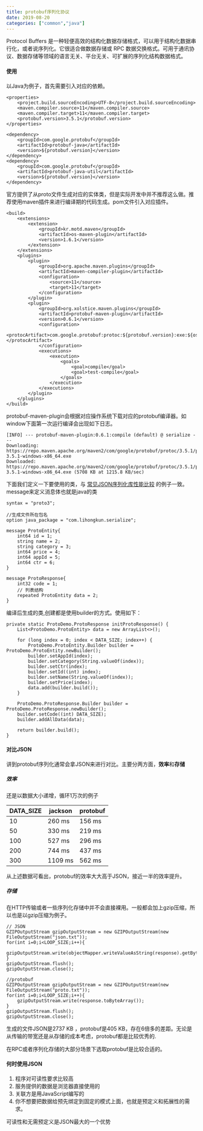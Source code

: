 ```yaml
---
title: protobuf序列化协议
date: 2019-08-20
categories: ["common","java"]
---
```


Protocol Buffers 是一种轻便高效的结构化数据存储格式，可以用于结构化数据串行化，或者说序列化。它很适合做数据存储或 RPC 数据交换格式。可用于通讯协议、数据存储等领域的语言无关、平台无关、可扩展的序列化结构数据格式。<!--more-->

#### 使用

以Java为例子，首先需要引入对应的依赖。

```
<properties>
	<project.build.sourceEncoding>UTF-8</project.build.sourceEncoding>
	<maven.compiler.source>11</maven.compiler.source>
	<maven.compiler.target>11</maven.compiler.target>
	<protobuf.version>3.5.1</protobuf.version>
</properties>

<dependency>
	<groupId>com.google.protobuf</groupId>
	<artifactId>protobuf-java</artifactId>
	<version>${protobuf.version}</version>
</dependency>
<dependency>
	<groupId>com.google.protobuf</groupId>
	<artifactId>protobuf-java-util</artifactId>
	<version>${protobuf.version}</version>
</dependency>
```

官方提供了从proto文件生成对应的实体类，但是实际开发中并不推荐这么做。推荐使用maven插件来进行编译期的代码生成。pom文件引入对应插件。

```
<build>
	<extensions>
		<extension>
			<groupId>kr.motd.maven</groupId>
			<artifactId>os-maven-plugin</artifactId>
			<version>1.6.1</version>
		</extension>
	</extensions>
	<plugins>
		<plugin>
			<groupId>org.apache.maven.plugins</groupId>
			<artifactId>maven-compiler-plugin</artifactId>
			<configuration>
				<source>11</source>
				<target>11</target>
			</configuration>
		</plugin>
		<plugin>
			<groupId>org.xolstice.maven.plugins</groupId>
			<artifactId>protobuf-maven-plugin</artifactId>
			<version>0.6.1</version>
			<configuration>
				<protocArtifact>com.google.protobuf:protoc:${protobuf.version}:exe:${os.detected.classifier}</protocArtifact>
			</configuration>
			<executions>
				<execution>
					<goals>
						<goal>compile</goal>
						<goal>test-compile</goal>
					</goals>
				</execution>
			</executions>
		</plugin>
	</plugins>
</build>
```

protobuf-maven-plugin会根据对应操作系统下载对应的protobuf编译器。如window下面第一次运行编译会出现如下日志。

```
[INFO] --- protobuf-maven-plugin:0.6.1:compile (default) @ serialize ---
Downloading: https://repo.maven.apache.org/maven2/com/google/protobuf/protoc/3.5.1/protoc-3.5.1-windows-x86_64.exe
Downloaded: https://repo.maven.apache.org/maven2/com/google/protobuf/protoc/3.5.1/protoc-3.5.1-windows-x86_64.exe (5708 KB at 1215.8 KB/sec)
```

下面我们定义一下要使用的类，与 [常见JSON序列化库性能比较](https://www.lihongkun.com/common/json_compare/)  的例子一致。message来定义消息体也就是java的类

```
syntax = "proto3";

//生成文件所在包名
option java_package = "com.lihongkun.serialize";

message ProtoEntity{
    int64 id = 1;
    string name = 2;
    string category = 3;
    int64 price = 4;
    int64 appId = 5;
    int64 ctr = 6;
}

message ProtoResponse{
    int32 code = 1;
    // 列表结构
    repeated ProtoEntity data = 2;
}
```

编译后生成的类,创建都是使用builder的方式。使用如下：

```
private static ProtoDemo.ProtoResponse initProtoResponse() {
	List<ProtoDemo.ProtoEntity> data = new ArrayList<>();

	for (long index = 0; index < DATA_SIZE; index++) {
		ProtoDemo.ProtoEntity.Builder builder = ProtoDemo.ProtoEntity.newBuilder();
		builder.setAppId(index);
		builder.setCategory(String.valueOf(index));
		builder.setCtr(index);
		builder.setId((int) index);
		builder.setName(String.valueOf(index));
		builder.setPrice(index);
		data.add(builder.build());
	}

	ProtoDemo.ProtoResponse.Builder builder = ProtoDemo.ProtoResponse.newBuilder();
	builder.setCode((int) DATA_SIZE);
	builder.addAllData(data);

	return builder.build();
}
```

#### 对比JSON

讲到protobuf序列化通常会拿JSON来进行对比。主要分两方面，**效率**和**存储**

##### 效率

还是以数据大小递增，循环1万次的例子

| DATA_SIZE | jackson | protobuf |
| --------- | ------- | -------- |
| 10        | 260 ms  | 156 ms   |
| 50        | 330 ms  | 219 ms   |
| 100       | 527 ms  | 296 ms   |
| 200       | 744 ms  | 437 ms   |
| 300       | 1109 ms | 562 ms   |

从上述数据可看出，protobuf的效率大大高于JSON，接近一半的效率提升。

##### 存储

在HTTP传输或者一些序列化存储中并不会直接裸用。一般都会加上gzip压缩，所以也是以gzip压缩为例子。

```
// JSON
GZIPOutputStream gzipOutputStream = new GZIPOutputStream(new FileOutputStream("json.txt"));
for(int i=0;i<LOOP_SIZE;i++){
	gzipOutputStream.write(objectMapper.writeValueAsString(response).getBytes());
}
gzipOutputStream.flush();
gzipOutputStream.close();

//protobuf
GZIPOutputStream gzipOutputStream = new GZIPOutputStream(new FileOutputStream("proto.txt"));
for(int i=0;i<LOOP_SIZE;i++){
	gzipOutputStream.write(response.toByteArray());
}
gzipOutputStream.flush();
gzipOutputStream.close();
```

生成的文件JSON是2737 KB ，protobuf是405 KB，存在6倍多的差距。无论是从传输的带宽还是从存储的成本考虑，protobuf都是比较优秀的.

在RPC或者序列化存储的大部分场景下选取protobuf是比较合适的。

#### 何时使用JSON

1. 程序对可读性要求比较高
2. 服务提供的数据是浏览器直接使用的
3. 关联方是用JavaScript编写的
4. 你不想要把数据给预先绑定到固定的模式上面，也就是预定义和拓展性的需求。

可读性和无需预定义是JSON最大的一个优势